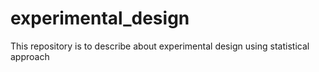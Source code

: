 # experimental_design
This repository is to describe about experimental design using statistical approach

